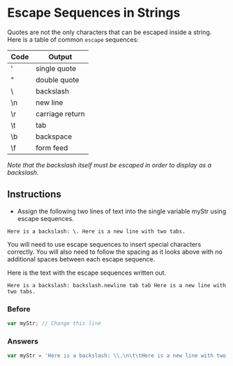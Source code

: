 # Escape Sequences in Strings

Quotes are not the only characters that can be escaped inside a string.
Here is a table of common `escape` sequences:

| Code | Output|
-------|--------
\'  | single quote
\"	| double quote
\\	| backslash
\n	| new line
\r	| carriage return
\t	| tab
\b	| backspace
\f	| form feed

*Note that the backslash itself must be escaped in order
to display as a backslash.*

## Instructions
 - Assign the following two lines of text into the single variable myStr using escape sequences.

`Here is a backslash: \.
        Here is a new line with two tabs.`

You will need to use escape sequences to insert special
characters correctly. You will also need to follow the spacing
as it looks above with no additional spaces between each escape sequence.

Here is the text with the escape sequences written out.

`Here is a backslash: backslash.newline tab tab Here
is a new line with two tabs.`

### Before

```javascript
var myStr; // Change this line
```

### Answers

```javascript
var myStr = 'Here is a backslash: \\.\n\t\tHere is a new line with two tabs.';
```